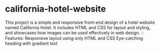 # california-hotel-website
This project is a simple and responsive front-end design of a hotel website named California Hotel. It includes HTML and CSS for layout and styling, and showcases how images can be used effectively in web design.  💡 Features:  Responsive layout using only HTML and CSS  Eye-catching heading with gradient text 

